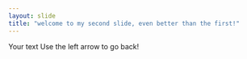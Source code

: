 ```yaml
---
layout: slide
title: "welcome to my second slide, even better than the first!"
---
```

Your text
Use the left arrow to go back!
